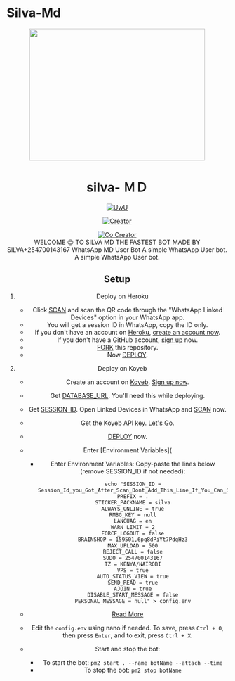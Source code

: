 # Silva-Md
<div align="center" class= "main"> 
  <img src="https://telegra.ph/file/cb3056720c785550da41d.jpg" width="400" height="300"/>
  <h1>silva- ＭＤ</h1>

<p align="center">
   <a href="https://github.com/TechwithAmee1"><img src="http://readme-typing-svg.herokuapp.com?color=FF0000&center=true&vCenter=true&multiline=false&lines=SILVA+Multi+Device;Base+Secktor;Give+star+and+forks+this+Repo+:D;Follow+My+Github" alt="UwU">
</p>
     
<a href="https://github.com/Sylivanu"><img title="Creator" src="https://img.shields.io/badge/Creator-SILVA-red.svg?style=for-the-badge&logo=github"></a>

<a href="https://github.com/Durable-graphix"><img title="Co Creator" src="https://img.shields.io/badge/CoCreator-Durable-red.svg?style=for-the-badge&logo=github"></a>
<br>
WELCOME 😊 TO SILVA MD THE FASTEST BOT MADE BY SILVA+254700143167
WhatsApp MD User Bot
A simple WhatsApp User bot.
A simple WhatsApp User bot.

## Setup

1. Deploy on Heroku
   - Click [SCAN]() and scan the QR code through the "WhatsApp Linked Devices" option in your WhatsApp app.
   - You will get a session ID in WhatsApp, copy the ID only.
   - If you don't have an account on [Heroku](https://signup.heroku.com/), [create an account now](https://signup.heroku.com/).
   - If you don't have a GitHub account, [sign up](https://github.com/join) now.
   - [FORK](https://github.com/Sylivanu/Silva-Md/fork) this repository.
   - Now [DEPLOY](https:/).

2. Deploy on Koyeb
   - Create an account on [Koyeb](https://app.koyeb.com/auth/signup). [Sign up now](https://app.koyeb.com/auth/signup).
   - Get [DATABASE_URL](https://github.com). You'll need this while deploying.
   - Get [SESSION_ID](https://qr-hazel-alpha.vercel.app/md). Open Linked Devices in WhatsApp and [SCAN](https://qr-hazel-alpha.vercel.app/md) now.
   - Get the Koyeb API key. [Let's Go](https://app.koyeb.com/account/api).
   - [DEPLOY](https://qr-hazel-alpha.vercel.app/koyeb) now.
   - Enter [Environment Variables](

       - Enter Environment Variables: Copy-paste the lines below (remove SESSION_ID if not needed):

             echo "SESSION_ID = Session_Id_you_Got_After_Scan_Dont_Add_This_Line_If_You_Can_Scan_From_Terminal_Itself
             PREFIX = .
             STICKER_PACKNAME = silva
             ALWAYS_ONLINE = true
             RMBG_KEY = null
             LANGUAG = en
             WARN_LIMIT = 2
             FORCE_LOGOUT = false
             BRAINSHOP = 159501,6pq8dPiYt7PdqHz3
             MAX_UPLOAD = 500
             REJECT_CALL = false
             SUDO = 254700143167
             TZ = KENYA/NAIROBI
             VPS = true
             AUTO_STATUS_VIEW = true
             SEND_READ = true
             AJOIN = true
             DISABLE_START_MESSAGE = false
             PERSONAL_MESSAGE = null" > config.env

    - [Read More](https://github.com)

    - Edit the `config.env` using nano if needed. To save, press `Ctrl + O`, then press `Enter`, and to exit, press `Ctrl + X`.

    - Start and stop the bot:
        - To start the bot: `pm2 start . --name botName --attach --time`
        - To stop the bot: `pm2 stop botName`
        
